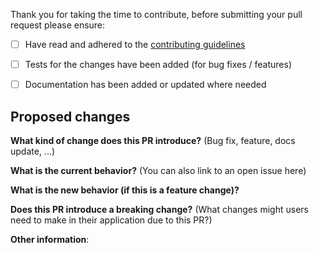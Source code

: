 Thank you for taking the time to contribute, before submitting your pull request please ensure:
- [ ] Have read and adhered to the [contributing guidelines](CONTRIBUTING.md)
- [ ] Tests for the changes have been added (for bug fixes / features)
- [ ] Documentation has been added or updated where needed


## Proposed changes

**What kind of change does this PR introduce?** (Bug fix, feature, docs update, ...)


**What is the current behavior?** (You can also link to an open issue here)


**What is the new behavior (if this is a feature change)?**


**Does this PR introduce a breaking change?** (What changes might users need to make in their application due to this PR?)


**Other information**:
